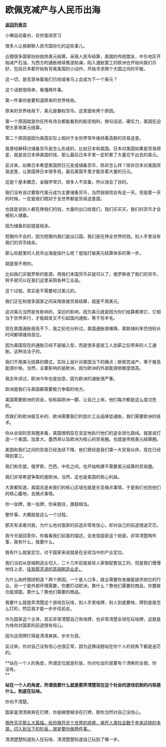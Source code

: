 # 欧佩克减产与人民币出海

[**返回列表页**](/gzh/记忆承载3)

小懒自动备份，仅供查阅学习

很多人让我聊聊人民币国际化的这些事儿。

近期很多国家纷纷抛弃美元结算，采用人民币结算，美国的传统盟友，中东地区开始减产石油，为西方的通胀继续推波助澜，陷入通胀罢工的欧洲也开始向我们示好，包括日本都开始有背离美国的小动作，开始寻求两个大国之间的平衡。  

这一切，是否意味着我们已经或者马上会成为下一个美元？  

这个话题很简单，看懂两件事。

第一件事你是要知道原来的世界格局。

原来的世界格局下，美元是霸权货币。这里面有两个原因。

第一个原因就是你在所有场合都能看到的船坚炮利，换句话说，硬实力，美国在迫使大家用美元结算。

第二个原因是因为美国实际上相对于全世界常年维持着高额的贸易逆差。

我曾经解释过储备货币是怎么形成的，比如日本和美国。日本对美国如果是贸易顺差，就是说日本挣美国的钱，那么最后日本手里一定积累了大量花不出去的美元。  

反过来，如果日本希望美国把日元变成储备货币，除非怎么样？除非日本对美国贸易逆差，让美国挣日本很多钱，最后美国手里才能存着大量的日元。  

这是个基本概念，金融学常识，很多人不具备，所以误会了目的。  

我们没有说过要取代美元成为主要储备货币，当然我相信会有这一天。但是那一天的时候，一定是我们相对于全世界都是贸易逆差国。

也就是说别人都在挣我们的钱，大量的出口给我们，我们买买买，我们的货币才会被别人储备。

因为储备的前提是结余。

短期内不会的，因为短期内我们是出口国，我们是在挣全世界的钱。别人手里没有我们的货币结余。  

那么标题里的人民币出海是指什么呢？是指打破美元结算体系的第一步。  

就是我不用你。

比如我们买俄罗斯的能源，用我们本国货币买就可以了，俄罗斯收了我们的货币，转手就可以在我们这里采购各种工业品。  

这个过程，其实是不需要经过美元的。  

我们正在和很多国家之间采用直接贸易结算，就是不用美元。  

这对美元当然是有影响的，深远的影响，因为美元就是因为你们结算都用它，它相当于世界央行，才能超发又不引起国内通胀。等于剪羊毛。

现在美国通胀居高不下，我之前也分析过。美国通胀很难降，美联储利率恐怕较长时间都得维持高位。  

因为美国现在的通胀已经不是输入型，而是很多底层工人加薪之后带来的人工通胀。这种没法子的。

我们不用美元结算的模式，实际上是针对美国当下的痛点；欧佩克减产，等于推高能源价格，当然，主要影响的是欧洲，因为欧洲的外部能源依赖度很高。  

我去年讲过，欧洲今年也是加息，因为欧洲的通胀很严重。

欧洲是我们与美国都需要极力争取的地方。  

美国需要欧洲的资金，俗称踩欧洲一脚，让自己上岸。他们每次都是这么度过危机。  

而我们和欧洲是互补的，欧洲需要我们的低价工业品降低通胀，我们需要欧洲的技术。

你从全球的贸易圈来看，美国很明显在坚定地执行他们的逆全球化路线。就是说打造一个美国，加拿大，墨西哥以及欧洲为核心的贸易圈。也就是传统美元结算圈。

美国和我们之间的贸易已经连续下降，他们曾经是我们第一大贸易伙伴，现在已经降到第三。

我们和东盟，俄罗斯，巴西，中东之间，也开始构建不需要美元结算的贸易圈。  

我们非常希望争取的是欧洲。当然，这也是美国的核心利益。

大家都知道，美国总是来我们的核心区域也就是东亚搞点事情，于是我们也到他们的核心腹地，去搞点事情。  

你一张牌，我一张牌，你来我往，旗鼓相当。  

整件事，大概就是这么一个过程。

那天有读者问我，为什么他对国家的前途非常有信心，却对自己的前途很迷茫茫。

我今天就回答你，你看看我们前面的描述，会发现国家这个层面，非常清楚两件事，我有什么，我要什么。

我有什么就是定位，对于国家来说就是在全球当中的产业定位。

我们当初从低端制造业切入，二十几年前就是给人家做配套加工的，但是我们慢慢地往上走，[往我那天讲的高端制造业走。](http://mp.weixin.qq.com/s?__biz=MzU0MjYwNDU2Mw==&mid=2247510276&idx=1&sn=65f6869e20124ac9008f725e94ec215b&chksm=fb1ac578cc6d4c6e461057e5ea5b832e992b3f2450736425278f6b5256ca83b6ab46c6d42acd&scene=21#wechat_redirect)  

为什么始终围绕制造？两个原因，一个是人口多，就业需要你发展能提供岗位的行业。另一个是外部环境需要，你要打动欧洲，靠什么？靠他们需要的商品，你要联合能源国，靠什么？靠他们需要的商品。

我要什么就是弄清楚这个游戏在玩啥，别人手里啥牌，别人到底要啥，牌到底是怎么打的，然后我才能一步步往前走。  

作为国家这个主体，其实非常清楚自己有啥牌，也非常清楚全球在玩啥牌，这就是为啥你对国家的前途很有信心。  

因为这把牌打得是清清爽爽，步步为营。  

反过来，你对自己没有信心也很正常，因为这俩话题站在你个人的视角下都是迷茫的。  

 **站在一个人的角度，所谓定位就是阶层，你对社会阶层要有个清晰的全貌，你没有。  
**

 **站在一个人的角度，所谓我要什么就是要弄清楚现在这个社会的游戏机制的内核是什么，到底在玩啥。**

你也不清楚。

国家是清清爽爽在打牌，你是糊里糊涂在打牌，那你当然对自己没信心。  

[我昨天花那么大篇幅，给你揭开这个世界的底裤，揭开人类社会数千年来运转的本源，切入到当下的阶层，就是要你做两件事。  
](http://mp.weixin.qq.com/s?__biz=MzkwMzQ1MzczOQ==&mid=2247483669&idx=1&sn=af9cf3e8bf506268ad721f7febf7c2ae&chksm=c0974c51f7e0c54722892825cfc8d5cbdc066e446366895dcd138502ce7fcd329efed6174a2f&scene=21#wechat_redirect)

清清楚楚知道别人在玩啥，清清楚楚知道自己玩到了哪一步。

